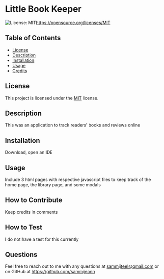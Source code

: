 # Little Book Keeper

![License: MIT](https://img.shields.io/badge/License-MIT-yellow.svg)https://opensource.org/licenses/MIT

## Table of Contents
- [License](#license)
- [Description](#description)
- [Installation](#installation)
- [Usage](#usage)
- [Credits](#credits)

## License
This project is licensed under the [MIT](https://opensource.org/licenses/MIT) license.

## Description
This was an application to track readers' books and reviews online


## Installation
Download, open an IDE

## Usage
Include 3 html pages with respective javascript files to keep track of the home page, the library page, and some modals

## How to Contribute
Keep credits in comments

## How to Test
I do not have a test for this currently

## Questions
Feel free to reach out to me with any questions at sammijteel@gmail.com or on GitHub at https://github.com/sammijeann

